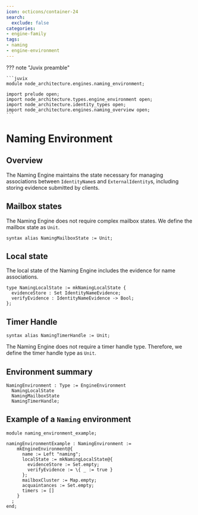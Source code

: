 ```yaml
---
icon: octicons/container-24
search:
  exclude: false
categories:
- engine-family
tags:
- naming
- engine-environment
---
```


??? note "Juvix preamble"

    ```juvix
    module node_architecture.engines.naming_environment;

    import prelude open;
    import node_architecture.types.engine_environment open;
    import node_architecture.identity_types open;
    import node_architecture.engines.naming_overview open;
    ```

# Naming Environment

## Overview

The Naming Engine maintains the state necessary for managing associations between `IdentityName`s and `ExternalIdentity`s, including storing evidence submitted by clients.

## Mailbox states

The Naming Engine does not require complex mailbox states. We define the mailbox state as `Unit`.

```juvix
syntax alias NamingMailboxState := Unit;
```

## Local state

The local state of the Naming Engine includes the evidence for name associations.

```juvix
type NamingLocalState := mkNamingLocalState {
  evidenceStore : Set IdentityNameEvidence;
  verifyEvidence : IdentityNameEvidence -> Bool;
};
```

## Timer Handle

```juvix
syntax alias NamingTimerHandle := Unit;
```

The Naming Engine does not require a timer handle type. Therefore, we define the timer handle type as `Unit`.

## Environment summary

```juvix
NamingEnvironment : Type := EngineEnvironment 
  NamingLocalState 
  NamingMailboxState 
  NamingTimerHandle;
```

## Example of a `Naming` environment

```juvix extract-module-statements
module naming_environment_example;

namingEnvironmentExample : NamingEnvironment :=
    mkEngineEnvironment@{
      name := Left "naming";
      localState := mkNamingLocalState@{
        evidenceStore := Set.empty;
        verifyEvidence := \{ _ := true }
      };
      mailboxCluster := Map.empty;
      acquaintances := Set.empty;
      timers := []
    }
  ;
end;
```
